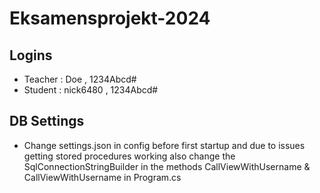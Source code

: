 # Eksamensprojekt-2024
## Logins
-   Teacher : Doe , 1234Abcd#
-   Student : nick6480 , 1234Abcd#

## DB Settings
- Change settings.json in config before first startup and due to issues getting stored procedures working also change the SqlConnectionStringBuilder in the methods CallViewWithUsername & CallViewWithUsername in Program.cs
